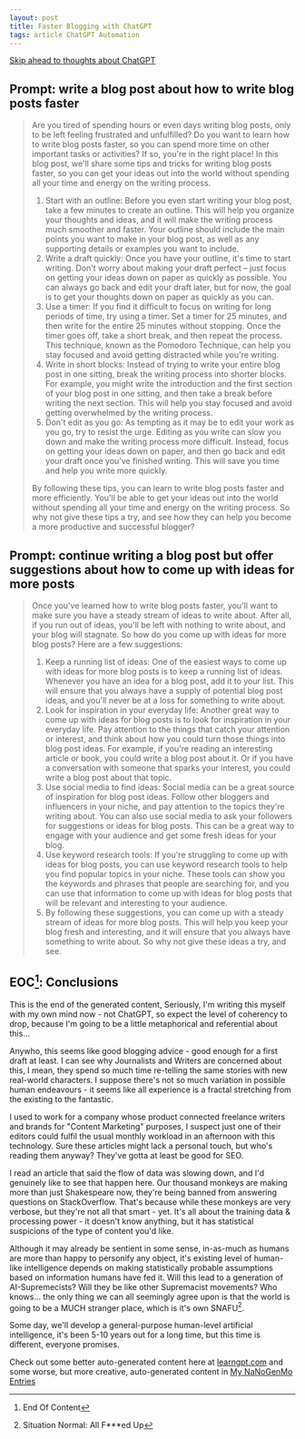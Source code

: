 ```yaml
---
layout: post
title: Faster Blogging with ChatGPT
tags: article ChatGPT Automation
---
```


[Skip ahead to thoughts about ChatGPT](#eoc-conclusions)

## Prompt: write a blog post about how to write blog posts faster

<!-- more -->

> Are you tired of spending hours or even days writing blog posts, only to be left feeling frustrated and unfulfilled? Do you want to learn how to write blog posts faster, so you can spend more time on other important tasks or activities? If so, you're in the right place! In this blog post, we'll share some tips and tricks for writing blog posts faster, so you can get your ideas out into the world without spending all your time and energy on the writing process.
>
>1. Start with an outline: Before you even start writing your blog post, take a few minutes to create an outline. This will help you organize your thoughts and ideas, and it will make the writing process much smoother and faster. Your outline should include the main points you want to make in your blog post, as well as any supporting details or examples you want to include.
>2. Write a draft quickly: Once you have your outline, it's time to start writing. Don't worry about making your draft perfect – just focus on getting your ideas down on paper as quickly as possible. You can always go back and edit your draft later, but for now, the goal is to get your thoughts down on paper as quickly as you can.
>3. Use a timer: If you find it difficult to focus on writing for long periods of time, try using a timer. Set a timer for 25 minutes, and then write for the entire 25 minutes without stopping. Once the timer goes off, take a short break, and then repeat the process. This technique, known as the Pomodoro Technique, can help you stay focused and avoid getting distracted while you're writing.
>4. Write in short blocks: Instead of trying to write your entire blog post in one sitting, break the writing process into shorter blocks. For example, you might write the introduction and the first section of your blog post in one sitting, and then take a break before writing the next section. This will help you stay focused and avoid getting overwhelmed by the writing process.
>5. Don't edit as you go: As tempting as it may be to edit your work as you go, try to resist the urge. Editing as you write can slow you down and make the writing process more difficult. Instead, focus on getting your ideas down on paper, and then go back and edit your draft once you've finished writing. This will save you time and help you write more quickly.
>
>By following these tips, you can learn to write blog posts faster and more efficiently. You'll be able to get your ideas out into the world without spending all your time and energy on the writing process. So why not give these tips a try, and see how they can help you become a more productive and successful blogger?

## Prompt: continue writing a blog post but offer suggestions about how to come up with ideas for more posts

>Once you've learned how to write blog posts faster, you'll want to make sure you have a steady stream of ideas to write about. After all, if you run out of ideas, you'll be left with nothing to write about, and your blog will stagnate. So how do you come up with ideas for more blog posts? Here are a few suggestions:
>
>1. Keep a running list of ideas: One of the easiest ways to come up with ideas for more blog posts is to keep a running list of ideas. Whenever you have an idea for a blog post, add it to your list. This will ensure that you always have a supply of potential blog post ideas, and you'll never be at a loss for something to write about.
>2. Look for inspiration in your everyday life: Another great way to come up with ideas for blog posts is to look for inspiration in your everyday life. Pay attention to the things that catch your attention or interest, and think about how you could turn those things into blog post ideas. For example, if you're reading an interesting article or book, you could write a blog post about it. Or if you have a conversation with someone that sparks your interest, you could write a blog post about that topic.
>3. Use social media to find ideas: Social media can be a great source of inspiration for blog post ideas. Follow other bloggers and influencers in your niche, and pay attention to the topics they're writing about. You can also use social media to ask your followers for suggestions or ideas for blog posts. This can be a great way to engage with your audience and get some fresh ideas for your blog.
>4. Use keyword research tools: If you're struggling to come up with ideas for blog posts, you can use keyword research tools to help you find popular topics in your niche. These tools can show you the keywords and phrases that people are searching for, and you can use that information to come up with ideas for blog posts that will be relevant and interesting to your audience.
>5. By following these suggestions, you can come up with a steady stream of ideas for more blog posts. This will help you keep your blog fresh and interesting, and it will ensure that you always have something to write about. So why not give these ideas a try, and see.

## EOC[^1]: Conclusions

This is the end of the generated content, Seriously, I'm writing this myself
with my own mind now - not ChatGPT, so expect the level of coherency to drop,
because I'm going to be a little metaphorical and referential about this...

Anywho, this seems like good blogging advice - good enough for a first draft at
least. I can see why Journalists and Writers are concerned about this, I mean,
they spend so much time re-telling the same stories with new real-world
characters. I suppose there's not so much variation in possible human
endeavours - it seems like all experience is a fractal stretching from the
existing to the fantastic.

I used to work for a company whose product connected freelance writers and
brands for "Content Marketing" purposes, I suspect just one of their editors
could fulfil the usual monthly workload in an afternoon with this technology.
Sure these articles might lack a personal touch, but who's reading them anyway?
They've gotta at least be good for SEO.

I read an article that said the flow of data was slowing down, and I'd
genuinely like to see that happen here. Our thousand monkeys are making more
than just Shakespeare now, they're being banned from answering questions on
StackOverflow. That's because while these monkeys are very verbose, but they're
not all that smart - yet. It's all about the training data & processing power -
it doesn't know anything, but it has statistical suspicions of the type of
content you'd like.

Although it may already be sentient in some sense, in-as-much as humans are
more than happy to personify any object, it's existing level of human-like
intelligence depends on making statistically probable assumptions based on
information humans have fed it. Will this lead to a generation of
AI-Supremecists? Will they be like other Supremacist movements? Who knows...
the only thing we can all seemingly agree upon is that the world is going to be
a MUCH stranger place, which is it's own SNAFU[^2].

Some day, we'll develop a general-purpose human-level artificial intelligence,
it's been 5-10 years out for a long time, but this time is different, everyone
promises.

Check out some better auto-generated content here at [learngpt.com](https://www.learngpt.com/)
and some worse, but more creative, auto-generated content in [My NaNoGenMo Entries](https://jkirchartz.com/NaNoGenMo/)


[^1]: End Of Content
[^2]: Situation Normal: All F***ed Up

